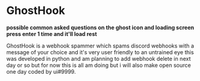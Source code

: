 # GhostHook

**possible common asked questions on the ghost icon and loading screen press enter 1 time and it'll load rest**



GhostHook is a webhook spammer which spams discord webhooks with a message of your choice and it's very user friendly to an untrained eye this was developed in python and am 
planning to add webhook delete in next day or so but for now this is all am doing but i will also make open source one day coded by ui#9999.
